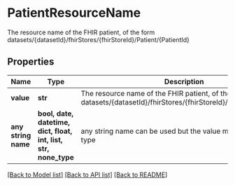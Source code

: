 # PatientResourceName

The resource name of the FHIR patient, of the form datasets/{datasetId}/fhirStores/{fhirStoreId}/Patient/{PatientId}

## Properties
Name | Type | Description | Notes
------------ | ------------- | ------------- | -------------
**value** | **str** | The resource name of the FHIR patient, of the form datasets/{datasetId}/fhirStores/{fhirStoreId}/Patient/{PatientId} | 
**any string name** | **bool, date, datetime, dict, float, int, list, str, none_type** | any string name can be used but the value must be the correct type | [optional]

[[Back to Model list]](../README.md#documentation-for-models) [[Back to API list]](../README.md#documentation-for-api-endpoints) [[Back to README]](../README.md)


